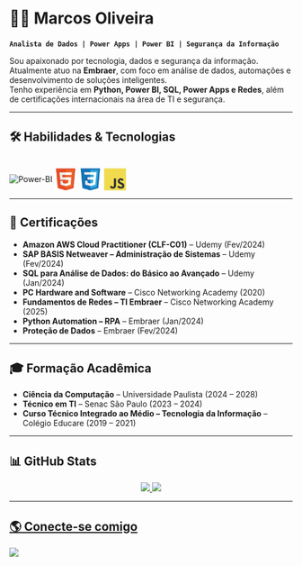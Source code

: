 # 👨‍💻 Marcos Oliveira 

**`Analista de Dados | Power Apps | Power BI | Segurança da Informação`**

Sou apaixonado por tecnologia, dados e segurança da informação. Atualmente atuo na **Embraer**, com foco em análise de dados, automações e desenvolvimento de soluções inteligentes.  
Tenho experiência em **Python, Power BI, SQL, Power Apps e Redes**, além de certificações internacionais na área de TI e segurança.

---

## 🛠️ Habilidades & Tecnologias

<div style="display: inline_block"><br>
  <img align="center" alt="Power-BI" height="40" src="https://upload.wikimedia.org/wikipedia/commons/c/cf/New_Power_BI_Logo.svg">
  <img align="center" alt="HTML5" height="40" src="https://raw.githubusercontent.com/devicons/devicon/master/icons/html5/html5-original.svg">
  <img align="center" alt="CSS3" height="40" src="https://raw.githubusercontent.com/devicons/devicon/master/icons/css3/css3-original.svg">
  <img align="center" alt="JavaScript" height="40" src="https://raw.githubusercontent.com/devicons/devicon/master/icons/javascript/javascript-original.svg">
</div>



---

## 📜 Certificações

- **Amazon AWS Cloud Practitioner (CLF-C01)** – Udemy (Fev/2024)  
- **SAP BASIS Netweaver – Administração de Sistemas** – Udemy (Fev/2024)  
- **SQL para Análise de Dados: do Básico ao Avançado** – Udemy (Jan/2024)  
- **PC Hardware and Software** – Cisco Networking Academy (2020)  
- **Fundamentos de Redes – TI Embraer** – Cisco Networking Academy (2025)  
- **Python Automation – RPA** – Embraer (Jan/2024)  
- **Proteção de Dados** – Embraer (Fev/2024)

---

## 🎓 Formação Acadêmica

- **Ciência da Computação** – Universidade Paulista (2024 – 2028)  
- **Técnico em TI** – Senac São Paulo (2023 – 2024)  
- **Curso Técnico Integrado ao Médio – Tecnologia da Informação** – Colégio Educare (2019 – 2021)

---

## 📊 GitHub Stats

<div align="center">
  <a href="https://github.com/m7techx">
  <img height="160em" src="https://github-readme-stats.vercel.app/api?username=m7techx&show_icons=true&theme=dark&include_all_commits=true&count_private=true"/>
  <img height="160em" src="https://github-readme-stats.vercel.app/api/top-langs/?username=m7techx&layout=compact&langs_count=7&theme=dark"/>
</div>

---

## 🌎 Conecte-se comigo

<div> 
  <a href="https://www.linkedin.com/in/marcos-rosa-7675a1214" target="_blank"><img src="https://img.shields.io/badge/-LinkedIn-%230077B5?style=for-the-badge&logo=linkedin&logoColor=white"></a>
</div>
